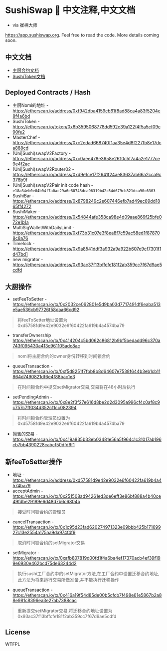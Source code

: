 # SushiSwap 🍣 中文注释,中文文档

- via 崔棉大师

https://app.sushiswap.org. Feel free to read the code. More details coming soon.

## 中文文档

- [主厨合约文档](./MasterChef.md)
- [SushiToken文档](./SushiToken.md)

## Deployed Contracts / Hash

- 主厨Nomi的地址 - https://etherscan.io/address/0xf942dba4159cb61f8ad88ca4a83f5204e8f4a6bd
- SushiToken - https://etherscan.io/token/0x6b3595068778dd592e39a122f4f5a5cf09c90fe2
- MasterChef - https://etherscan.io/address/0xc2edad668740f1aa35e4d8f227fb8e17dca888cd
- (Uni|Sushi)swapV2Factory - https://etherscan.io/address/0xc0aee478e3658e2610c5f7a4a2e1777ce9e4f2ac
- (Uni|Sushi)swapV2Router02 - https://etherscan.io/address/0xd9e1ce17f2641f24ae83637ab66a2cca9c378b9f
- (Uni|Sushi)swapV2Pair init code hash - `e18a34eb0e04b04f7a0ac29a6e80748dca96319b42c54d679cb821dca90c6303`
- SushiBar - https://etherscan.io/address/0x8798249c2e607446efb7ad49ec89dd1865ff4272
- SushiMaker - https://etherscan.io/address/0x54844afe358ca98e4d09aae869f25bfe072e1b1a
- MultiSigWalletWithDailyLimit - https://etherscan.io/address/0xf73b31c07e3f8ea8f7c59ac58ed1f878708c8a76
- Timelock - https://etherscan.io/address/0x9a8541ddf3a932a9a922b607e9cf7301f1d47bd1
- new migrator - https://etherscan.io/address/0x93ac37f13bffcfe181f2ab359cc7f67d9ae5cdfd

## 大厨操作
- setFeeToSetter - https://etherscan.io/tx/0x2032ce062801e5d9ba03d7717491df6eaba513e5ae536cb97726f58daa66cd92
> 将feeToSetter地址设置为 0xd57581d9e42e9032e6f60422fa619b4a4574ba79
- transferOwnership https://etherscan.io/tx/0x414204c5bd062c86812b9bf5bedadd96c370a743f095430a413c961105adc8ac
> nomi将主厨合约的owner身份转移到时间锁合约
- queueTransaction - https://etherscan.io/tx/0xf5d8251f7fbb8b8d64607e7538f644b3eb1cb11864d7490821df6e4f88bac1e3
> 在时间锁合约中提交setMigrator交易,交易将在48小时后执行
- setPendingAdmin - https://etherscan.io/tx/0x8e2f3f27e616d8be2d2d3095a996cf4c0af8c9c757c7ff034d352c11cc082394
> 将时间锁合约管理员设置为0xd57581d9e42e9032e6f60422fa619b4a4574ba79
- 抛售的交易 - https://etherscan.io/tx/0x419a835b33eb03481e56a5f964c1c31017ab196cb7bb4390228cabcf50dfd6f1

## 新feeToSetter操作
- 地址 - https://etherscan.io/address/0xd57581d9e42e9032e6f60422fa619b4a4574ba79
- acceptAdmin - https://etherscan.io/tx/0x251508ad94261ed3de6eff3e86bf888a4b40ce49fdbe29189e6d48d7b6c6804b
> 接受时间锁合约的管理员
- cancelTransaction - https://etherscan.io/tx/0x1c95d23fad620274971323e09bbb425b17169927c13e2554a175aa9da974f4f9
> 取消时间锁合约的setMigrator交易
- setMigrator - https://etherscan.io/tx/0xafb807819d00fd1f4a6ba4ef17370acb4ef39f199e6930e462bcd75de63244d2
> 执行sushi工厂合约中的setMigrator方法,在工厂合约中设置迁移合约地址,此方法为将来运行交易所做准备,并不能执行迁移操作
- queueTransaction - https://etherscan.io/tx/0x416a19f54d85de00b5cfcb7f498e61e5867b2a88e981c8396ea3e27ab7388cac
> 重新提交setMigrator交易,将迁移合约地址设置为0x93ac37f13bffcfe181f2ab359cc7f67d9ae5cdfd

## License

WTFPL